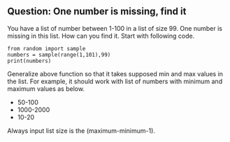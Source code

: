 
## Question: One number is missing, find it

You have a list of number between 1-100 in a list of size 99. 
One number is missing in this list.
How can you find it.
Start with following code.


    from random import sample 
    numbers = sample(range(1,101),99)
    print(numbers)


Generalize above function so that it takes supposed min and max values in the list.
For example, it should work with list of numbers with minimum and maximum values as below.

- 50-100
- 1000-2000
- 10-20

Always input list size is the (maximum-minimum-1).

